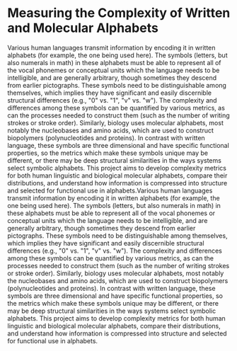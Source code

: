# Measuring the Complexity of Written and Molecular Alphabets

Various human languages transmit information by encoding it in written alphabets (for example, the one being used here). The symbols (letters, but also numerals in math) in these alphabets must be able to represent all of the vocal phonemes or conceptual units which the language needs to be intelligible, and are generally arbitrary, though sometimes they descend from earlier pictographs. These symbols need to be distinguishable among themselves, which implies they have significant and easily discernible structural differences (e.g., "0" vs. "1", "v" vs. "w"). The complexity and differences among these symbols can be quantified by various metrics, as can the processes needed to construct them (such as the number of writing strokes or stroke order). Similarly, biology uses molecular alphabets, most notably the nucleobases and amino acids, which are used to construct biopolymers (polynucleotides and proteins). In contrast with written language, these symbols are three dimensional and have specific functional properties, so the metrics which make these symbols unique may be different, or there may be deep structural similarities in the ways systems select symbolic alphabets. This project aims to develop complexity metrics for both human linguistic and biological molecular alphabets, compare their distributions, and understand how information is compressed into structure and selected for functional use in alphabets.Various human languages transmit information by encoding it in written alphabets (for example, the one being used here). The symbols (letters, but also numerals in math) in these alphabets must be able to represent all of the vocal phonemes or conceptual units which the language needs to be intelligible, and are generally arbitrary, though sometimes they descend from earlier pictographs. These symbols need to be distinguishable among themselves, which implies they have significant and easily discernible structural differences (e.g., "0" vs. "1", "v" vs. "w"). The complexity and differences among these symbols can be quantified by various metrics, as can the processes needed to construct them (such as the number of writing strokes or stroke order). Similarly, biology uses molecular alphabets, most notably the nucleobases and amino acids, which are used to construct biopolymers (polynucleotides and proteins). In contrast with written language, these symbols are three dimensional and have specific functional properties, so the metrics which make these symbols unique may be different, or there may be deep structural similarities in the ways systems select symbolic alphabets. This project aims to develop complexity metrics for both human linguistic and biological molecular alphabets, compare their distributions, and understand how information is compressed into structure and selected for functional use in alphabets.
